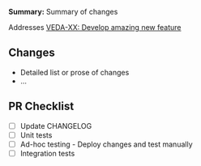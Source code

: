 **Summary:** Summary of changes

Addresses [VEDA-XX: Develop amazing new feature](https://github.com/NASA-IMPACT/veda-data-pipelines/issues/XX)

## Changes

* Detailed list or prose of changes
* ...

## PR Checklist

- [ ] Update CHANGELOG
- [ ] Unit tests
- [ ] Ad-hoc testing - Deploy changes and test manually
- [ ] Integration tests
